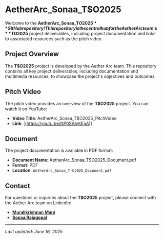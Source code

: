 # AetherArc_Sonaa_T$O2025

Welcome to the **AetherArc_Sonaa_T$O2025** GitHub repository! This repository is the central hub for the Aether Arc team's **T$O2025** project deliverables, including project documentation and links to associated resources such as the pitch video.

## Project Overview

The **T$O2025** project is developed by the Aether Arc team. This repository contains all key project deliverables, including documentation and multimedia resources, to showcase the project's objectives and outcomes.

## Pitch Video

The pitch video provides an overview of the **T$O2025** project. You can watch it on YouTube:

- **Video Title**: AetherArc_Sonaa_T$O2025_PitchVideo 
- **Link**: [(https://youtu.be/NP0SAlyKEpA)]

## Document

The project documentation is available in PDF format:

- **Document Name**: AetherArc_Sonaa_T$O2025_Document.pdf
- **Format**: PDF  
- **Location**:  `AetherArc_Sonaa_T-O2025_Document.pdf`

## Contact

For questions or inquiries about the **T$O2025** project, please connect with the Aether Arc team on LinkedIn:  
- [**Muralikrishnan Mani**](https://www.linkedin.com/in/muralikrishnanmani)  
- [**Sonaa Rajagopal**](https://www.linkedin.com/in/sonaa-rajagopal-893480250)
---

*Last updated: June 16, 2025*
